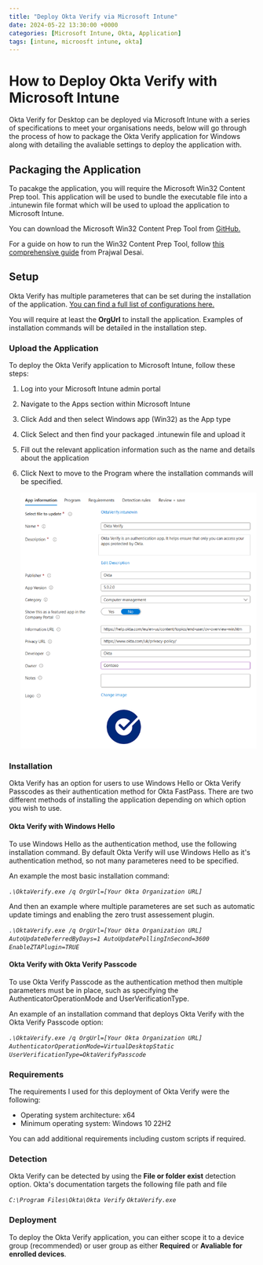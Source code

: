```yaml
---
title: "Deploy Okta Verify via Microsoft Intune"
date: 2024-05-22 13:30:00 +0000
categories: [Microsoft Intune, Okta, Application]
tags: [intune, microosft intune, okta]
---
```


# How to Deploy Okta Verify with Microsoft Intune
Okta Verify for Desktop can be deployed via Microsoft Intune with a series of specifications to meet your organisations needs, below will go through the process of how to package the Okta Verify application for Windows along with detailing the avaliable settings to deploy the application with.

## Packaging the Application
To pacakge the application, you will require the Microsoft Win32 Content Prep tool. This application will be used to bundle the executable file into a .intunewin file format which will be used to upload the application to Microsoft Intune.

You can download the Microsoft Win32 Content Prep Tool from [GitHub.](https://github.com/Microsoft/Microsoft-Win32-Content-Prep-Tool)

For a guide on how to run the Win32 Content Prep Tool, follow [this comprehensive guide](https://www.prajwaldesai.com/deploy-win32-apps-with-intune/) from Prajwal Desai.

## Setup
Okta Verify has multiple parameteres that can be set during the installation of the application. [You can find a full list of configurations here.](https://help.okta.com/oie/en-us/content/topics/identity-engine/devices/managed-app-configs-win.htm)

You will require at least the **OrgUrl** to install the application. Examples of installation commands will be detailed in the installation step.

### Upload the Application
To deploy the Okta Verify application to Microsoft Intune, follow these steps:
1. Log into your Microsoft Intune admin portal
2. Navigate to the Apps section within Microsoft Intune
3. Click Add and then select Windows app (Win32) as the App type
4. Click Select and then find your packaged .intunewin file and upload it
5. Fill out the relevant application information such as the name and details about the application
6. Click Next to move to the Program where the installation commands will be specified.

    ![Okta Verify application information](https://raw.githubusercontent.com/FreshPrinceofBellR/freshprinceofbellr.github.io/main/assets/img/posts/okta_verify.png)

### Installation
Okta Verify has an option for users to use Windows Hello or Okta Verify Passcodes as their authentication method for Okta FastPass. There are two different methods of installing the application depending on which option you wish to use.

#### Okta Verify with Windows Hello
To use Windows Hello as the authentication method, use the following installation command. By default Okta Verify will use Windows Hello as it's authentication method, so not many parameteres need to be specified.

An example the most basic installation command:

*`.\OktaVerify.exe /q OrgUrl=[Your Okta Organization URL]`*

And then an example where multiple parameteres are set such as automatic update timings and enabling the zero trust assessement plugin.

*`.\OktaVerify.exe /q OrgUrl=[Your Okta Organization URL] AutoUpdateDeferredByDays=1 AutoUpdatePollingInSecond=3600 EnableZTAPlugin=TRUE`*

#### Okta Verify with Okta Verify Passcode
To use Okta Verify Passcode as the authentication method then multiple parameters must be in place, such as specifying the AuthenticatorOperationMode and UserVerificationType.

An example of an installation command that deploys Okta Verify with the Okta Verify Passcode option:

*`.\OktaVerify.exe /q OrgUrl=[Your Okta Organization URL] AuthenticatorOperationMode=VirtualDesktopStatic UserVerificationType=OktaVerifyPasscode`*

### Requirements
The requirements I used for this deployment of Okta Verify were the following:
- Operating system architecture: x64
- Minimum operating system: Windows 10 22H2

You can add additional requirements including custom scripts if required.

### Detection
Okta Verify can be detected by using the **File or folder exist** detection option. Okta's documentation targets the following file path and file

*`C:\Program Files\Okta\Okta Verify`*
*`OktaVerify.exe`*

### Deployment
To deploy the Okta Verify application, you can either scope it to a device group (recommended) or user group as either **Required** or **Avaliable for enrolled devices**.